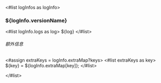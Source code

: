 <#list logInfos as logInfo>
### ${logInfo.versionName}
<#list logInfo.logs as log>
${log}
</#list>

###### 额外信息
<#assign extraKeys = logInfo.extraMap?keys>
<#list extraKeys as key>
${key} = ${logInfo.extraMap[key]}; 
</#list>

</#list>